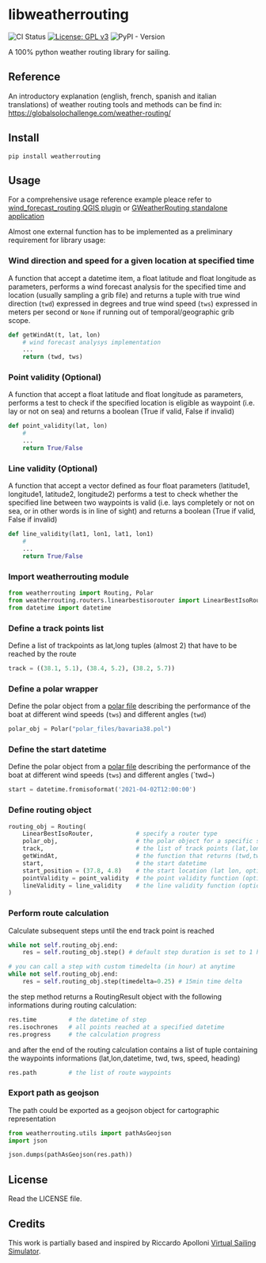 # libweatherrouting

![CI Status](https://github.com/dakk/libweatherrouting/actions/workflows/ci.yaml/badge.svg)
[![License: GPL v3](https://img.shields.io/badge/License-GPLv3-blue.svg)](https://www.gnu.org/licenses/gpl-3.0)
![PyPI - Version](https://img.shields.io/pypi/v/weatherrouting)

A 100% python weather routing library for sailing. 

## Reference

An introductory explanation (english, french, spanish and italian translations) of weather routing tools and methods can be find in: https://globalsolochallenge.com/weather-routing/ 

## Install

`pip install weatherrouting`

## Usage

For a comprehensive usage reference example pleace refer to [wind_forecast_routing QGIS plugin](https://github.com/enricofer/wind_forecast_routing/blob/master/wind_forecast_routing_algorithm.py) or [GWeatherRouting standalone application](https://github.com/dakk/gweatherrouting)

Almost one external function has to be implemented as a preliminary requirement for library usage:

### Wind direction and speed for a given location at specified time
A function that accept a datetime item, a float latitude and float longitude as parameters, 
performs a wind forecast analysis for the specified time and location (usually sampling a grib file)
and returns a tuple with true wind direction (`twd`) expressed in degrees and true wind speed (`tws`) expressed in meters per second or `None` if running out of temporal/geographic grib scope.

```python
def getWindAt(t, lat, lon)
    # wind forecast analysys implementation
    ...
    return (twd, tws)
```

### Point validity (Optional)
A function that accept a float latitude and float longitude as parameters, 
performs a test to check if the specified location is eligible as waypoint (i.e. lay or not on sea)
and returns a boolean (True if valid, False if invalid)

```python
def point_validity(lat, lon)
    # 
    ...
    return True/False
```

### Line validity (Optional)
A function that accept a vector defined as four float parameters (latitude1, longitude1, latitude2, longitude2)
performs a test to check whether the specified line between two waypoints is valid (i.e. lays completely or not on sea, or in other words is in line of sight)
and returns a boolean (True if valid, False if invalid)

```python
def line_validity(lat1, lon1, lat1, lon1)
    # 
    ...
    return True/False
```

### Import weatherrouting module

```python
from weatherrouting import Routing, Polar
from weatherrouting.routers.linearbestisorouter import LinearBestIsoRouter
from datetime import datetime
```

### Define a track points list
Define a list of trackpoints as lat,long tuples (almost 2) that have to be reached by the route

```python
track = ((38.1, 5.1), (38.4, 5.2), (38.2, 5.7))
```

### Define a polar wrapper
Define the polar object from a [polar file]( https://www.seapilot.com/features/polars/ ) describing the performance of the boat at different wind speeds (`tws`) and different angles (`twd`)

```python
polar_obj = Polar("polar_files/bavaria38.pol")
```

### Define the start datetime
Define the polar object from a [polar file]( https://www.seapilot.com/features/polars/ ) describing the performance of the boat at different wind speeds (`tws`) and different angles (`twd~)

```python
start = datetime.fromisoformat('2021-04-02T12:00:00')
```

### Define routing object 

```python
routing_obj = Routing(
    LinearBestIsoRouter,            # specify a router type
    polar_obj,                      # the polar object for a specific sail boat
    track,                          # the list of track points (lat,lon)
    getWindAt,                      # the function that returns (twd,tws) for a specified (datetime, lat, lon)
    start,                          # the start datetime
    start_position = (37.8, 4.8)    # the start location (lat lon, optional, the first track point if undefined)
    pointValidity = point_validity  # the point validity function (optional)
    lineValidity = line_validity    # the line validity function (optional)
)
```

### Perform route calculation
Calculate subsequent steps until the end track point is reached

```python
while not self.routing_obj.end:
    res = self.routing_obj.step() # default step duration is set to 1 hour

# you can call a step with custom timedelta (in hour) at anytime
while not self.routing_obj.end:
    res = self.routing_obj.step(timedelta=0.25) # 15min time delta
```
the step method returns a RoutingResult object with the following informations during routing calculation:
```python
res.time         # the datetime of step  
res.isochrones   # all points reached at a specified datetime
res.progress     # the calculation progress 
```
and after the end of the routing calculation contains a list of tuple containing the waypoints informations (lat,lon,datetime, twd, tws, speed, heading)
```python
res.path         # the list of route waypoints
```

### Export path as geojson
The path could be exported as a geojson object for cartographic representation
```python
from weatherrouting.utils import pathAsGeojson
import json

json.dumps(pathAsGeojson(res.path))
```



## License

Read the LICENSE file.

## Credits

This work is partially based and inspired by Riccardo Apolloni
[Virtual Sailing Simulator](https://web.archive.org/web/20180324153950/https://riccardoapolloni.altervista.org/).
